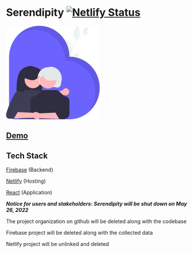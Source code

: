 # Serendipity [![Netlify Status](https://api.netlify.com/api/v1/badges/6d16efda-0b36-4556-b155-ad3d7ee06ea3/deploy-status)](https://app.netlify.com/sites/serendipity-uw/deploys)

<img src="src/img/undraw_grandma.svg" alt="Serendipity" style="width: 256px; height: 256px" />

## [Demo](https://www.youtube.com/watch?v=XJAXYoQ88Qo)

## Tech Stack

[Firebase](https://firebase.google.com/) (Backend)

[Netlify](app.netlify.com) (Hosting)

[React](https://reactjs.org/) (Application)

***Notice for users and stakeholders: Serendipity will be shut down on May 26, 2022***

The project organization on github will be deleted along with the codebase

Firebase project will be deleted along with the collected data

Netlify project will be unlinked and deleted
